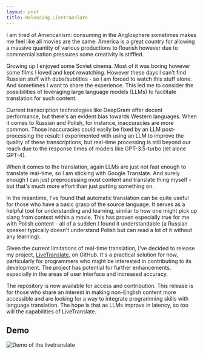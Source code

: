 ```yaml
---
layout: post
title: Releasing Livetranslate
---
```


I am tired of Americanism: consuming in the Anglosphere sometimes makes me feel
like all movies are the same. America is a great country for allowing a massive
quantity of various productions to flourish however due to commercialisation
pressures some creativity is stiffled.

Growing up I enjoyed some Soviet cinema. Most of it was boring however some
films I loved and kept rewatching. However these days I can't find Russian
stuff with dubs/subtitles - so I am forced to watch this stuff alone. And
sometimes I want to share the experience. This led me to consider the
possibilities of leveraging large language models (LLMs) to facilitate
translation for such content.

Current transcription technologies like DeepGram offer decent performance, but
there's an evident bias towards Western languages. When it comes to Russian and
Polish, for instance, inaccuracies are more common. Those inaccuracies could
easily be fixed by an LLM post-processing the result: I experimented with using
an LLM to improve the quality of these transcriptions, but real-time processing
is still beyond our reach due to the response times of models like
GPT-3.5-turbo (let alone GPT-4).

When it comes to the translation, again LLMs are just not fast enough to
translate real-time, so I am sticking with Google Translate. And surely enough
I can just preprocessing most content and translate thing myself - but that's
much more effort than just putting something on.

In the meantime, I've found that automatic translation can be quite useful for
those who have a basic grasp of the source language. It serves as a helpful
tool for understanding and learning, similar to how one might pick up slang
from context within a movie. This has proven especially true for me with Polish
content - all of a sudden I found it understandable (a Russian speaker
typically doesn't understand Polish but can read a lot of it without any
learning).

Given the current limitations of real-time translation, I've decided to release
my project, [LiveTranslate][LiveTranslate], on GitHub. It's a practical solution for now,
particularly for programmers who might be interested in contributing to its
development. The project has potential for further enhancements, especially in
the areas of user interface and increased accuracy.

The repository is now available for access and contribution. This release is
for those who share an interest in making non-English content more accessible
and are looking for a way to integrate programming skills with language
translation. The hope is that as LLMs improve in latency, so too will the
capabilities of LiveTranslate.

## Demo

![Demo of the livetranslate](https://github.com/afiodorov/livetranslate/raw/main/demo.gif)


[LiveTranslate]: https://github.com/afiodorov/livetranslate

